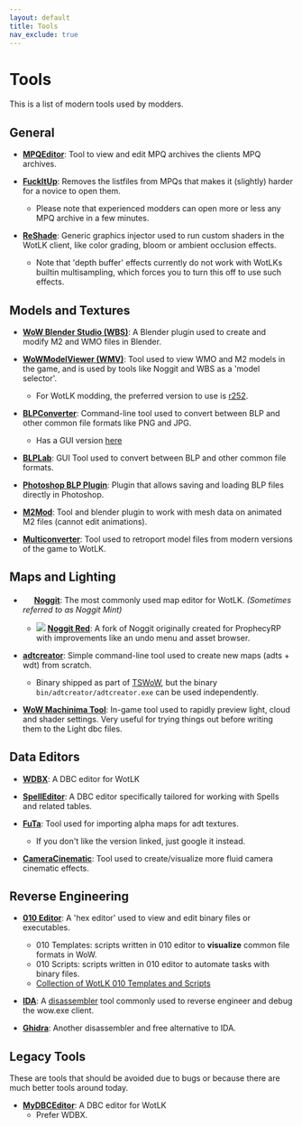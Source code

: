 ```yaml
---
layout: default
title: Tools
nav_exclude: true
---
```


# Tools

This is a list of modern tools used by modders.

## General

- [**MPQEditor**](http://www.zezula.net/en/mpq/download.html): Tool to view and edit MPQ archives the clients MPQ archives.

- [**FuckItUp**](https://model-changing.net/index.php?app=downloads&module=downloads&controller=view&id=96): Removes the listfiles from MPQs that makes it (slightly) harder for a novice to open them.
    - Please note that experienced modders can open more or less any MPQ archive in a few minutes.

- [**ReShade**](https://reshade.me/releases): Generic graphics injector used to run custom shaders in the WotLK client, like color grading, bloom or ambient occlusion effects.
    - Note that 'depth buffer' effects currently do not work with WotLKs builtin multisampling, which forces you to turn this off to use such effects.



## Models and Textures

- [**WoW Blender Studio (WBS)**](https://discord.gg/SBEDRXrSnd): A Blender plugin used to create and modify M2 and WMO files in Blender.

- [**WoWModelViewer (WMV)**](https://code.google.com/archive/p/wowmodelviewer/downloads?page=6): Tool used to view WMO and M2 models in the game, and is used by tools like Noggit and WBS as a 'model selector'.
    - For WotLK modding, the preferred version to use is [r252](https://storage.googleapis.com/google-code-archive-downloads/v2/code.google.com/wowmodelviewer/WMV_Binary_v0701_r252_Win32_DevWork.zip).

- [**BLPConverter**](https://www.wowinterface.com/downloads/info14110-BLPConverter.html): Command-line tool used to convert between BLP and other common file formats like PNG and JPG.
    - Has a GUI version [here](https://model-changing.net/index.php?app=downloads&module=downloads&controller=view&id=96)

- [**BLPLab**](https://www.hiveworkshop.com/threads/blp-lab-v0-5-0.137599/): GUI Tool used to convert between BLP and other common file formats.

- [**Photoshop BLP Plugin**](https://www.wowinterface.com/downloads/info22445-BLPFormatPlug-inforPhotoshop.html): Plugin that allows saving and loading BLP files directly in Photoshop.

- [**M2Mod**](https://bitbucket.org/suncurio/m2mod/downloads/): Tool and blender plugin to work with mesh data on animated M2 files (cannot edit animations).

- [**Multiconverter**](https://github.com/MaxtorCoder/MultiConverter): Tool used to retroport model files from modern versions of the game to WotLK.

## Maps and Lighting

- <img src="https://raw.githubusercontent.com/wowdev/noggit3/default/media/noggit.png" height="16px"> [**Noggit**](https://github.com/wowdev/noggit3): The most commonly used map editor for WotLK. *(Sometimes referred to as Noggit Mint)*
    - <img src="https://gitlab.com/uploads/-/system/project/avatar/21682342/noggit_icon.png?width=16"> [**Noggit Red**](https://gitlab.com/prophecy-rp/noggit-red): A fork of Noggit originally created for ProphecyRP with improvements like an undo menu and asset browser.

- [**adtcreator**](https://github.com/tswow/adt-creator/tree/1fa79991ecbd91eec9420f5ad7d3eb6a5af17ed6): Simple command-line tool used to create new maps (adts + wdt) from scratch.
    - Binary shipped as part of [TSWoW](https://github.com/tswow/tswow/releases/tag/build-791454e), but the binary `bin/adtcreator/adtcreator.exe` can be used independently.

- [**WoW Machinima Tool**](https://model-changing.net/index.php?app=downloads&module=downloads&controller=view&id=96): In-game tool used to rapidly preview light, cloud and shader settings. Very useful for trying things out before writing them to the Light dbc files.

## Data Editors

- [**WDBX**](https://github.com/WowDevTools/WDBXEditor): A DBC editor for WotLK

- [**SpellEditor**](https://github.com/stoneharry/WoW-Spell-Editor): A DBC editor specifically tailored for working with Spells and related tables.

- [**FuTa**](https://model-changing.net/index.php?app=downloads&module=downloads&controller=view&id=96): Tool used for importing alpha maps for adt textures.
    - If you don't like the version linked, just google it instead.

- [**CameraCinematic**](https://github.com/Intemporel/CameraCinematic): Tool used to create/visualize more fluid camera cinematic effects.

## Reverse Engineering

- [**010 Editor**](https://www.sweetscape.com/010editor/): A 'hex editor' used to view and edit binary files or executables.
    - 010 Templates: scripts written in 010 editor to **visualize** common file formats in WoW.
    - 010 Scripts: scripts written in 010 editor to automate tasks with binary files.
    - [Collection of WotLK 010 Templates and Scripts](https://github.com/skarndev/WoW-010-editor-scripts-templates.)

- [**IDA**](https://hex-rays.com/ida-pro/): A [disassembler](https://en.wikipedia.org/wiki/Disassembler) tool commonly used to reverse engineer and debug the wow.exe client.

- [**Ghidra**](https://github.com/NationalSecurityAgency/ghidra/releases): Another disassembler and free alternative to IDA.

## Legacy Tools

These are tools that should be avoided due to bugs or because there are much better tools around today.

- [**MyDBCEditor**](https://github.com/wowgaming/old-dbc-editors/releases/tag/1.0): A DBC editor for WotLK
    - Prefer WDBX.
